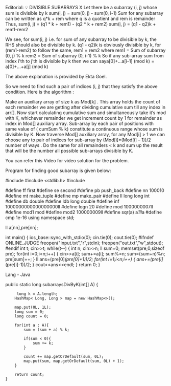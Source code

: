 Editorial: 💡 DIVISIBLE SUBARRAYS
X
Let there be a subarray (i, j) whose sum is divisible by k sum(i, j) = sum(0, j) - sum(0, i-1) Sum for any subarray can be written as q*k + rem where q is a quotient and rem is remainder Thus,
sum(i, j) = (q1 * k + rem1) - (q2 * k + rem2) sum(i, j) = (q1 - q2)k + rem1-rem2

We see, for sum(i, j) i.e. for sum of any subarray to be divisible by k, the RHS should also be divisible by k. (q1 - q2)k is obviously divisible by k, for (rem1-rem2) to follow the same, rem1 = rem2 where rem1 = Sum of subarray (0, j) % k rem2 = Sum of subarray (0, i-1) % k So if any sub-array sum from index i’th to j’th is divisible by k then we can saya[0]+…a[i-1] (mod k) = a[0]+…+a[j] (mod k)

The above explanation is provided by Ekta Goel.

So we need to find such a pair of indices (i, j) that they satisfy the above condition. Here is the algorithm :

Make an auxiliary array of size k as Mod[k] . This array holds the count of each remainder we are getting after dividing cumulative sum till any index in arr[]. Now start calculating cumulative sum and simultaneously take it’s mod with K, whichever remainder we get increment count by 1 for remainder as index in Mod[] auxiliary array. Sub-array by each pair of positions with same value of ( cumSum % k) constitute a continuous range whose sum is divisible by K. Now traverse Mod[] auxiliary array, for any Mod[i] > 1 we can choose any to pair of indices for sub-array by (Mod[i]*(Mod[i] – 1))/2 number of ways . Do the same for all remainders < k and sum up the result that will be the number all possible sub-arrays divisible by K.

You can refer this Video for video solution for the problem.

Program for finding good subarray is given below:



#include <iostream>
#include <stdlib.h>
#include <cstring>

#define ff first
#define se second
#define pb push_back
#define nn 100010
#define mt make_tuple
#define mp make_pair
#define ll long long int
#define db double
#define ldb long double
#define inf 1000000000000000000ll
#define logn 20
#define mod 1000000007ll
#define mod1 mod
#define mod2 100000009ll
#define sqr(a) a*1ll*a
#define cmp 1e-16
using namespace std;

ll a[nn],pre[nn];

int main()
{
    ios_base::sync_with_stdio(0);
    cin.tie(0);
    cout.tie(0);
    #ifndef ONLINE_JUDGE
    freopen("input.txt","r",stdin);
    freopen("out.txt","w",stdout);
    #endif
    int t;
    cin>>t;
    while(t--)
    {
        int n;
        cin>>n;
        ll sum=0;
        memset(pre,0,sizeof pre);
        for(int i=0;i<n;i++)
        {
            cin>>a[i];
            sum+=a[i];
            sum%=n;
            sum=(sum+n)%n;
            pre[sum]++;
        }
        ll ans=(pre[0]*(pre[0]+1))/2;
        for(int i=1;i<n;i++)
        {
            ans+=(pre[i]*(pre[i]-1))/2;
        }
        cout<<ans<<endl;
    }
    return 0;
}

Lang - Java

 public static long subarraysDivByK(int[] A) {

         long k = A.length;
        HashMap< Long, Long > map = new HashMap<>();

        map.put(0L, 1L);
        long sum = 0;
        long count = 0;

        for(int a : A){
            sum = (sum + a) % k;

            if(sum < 0){
                sum += k;
            }

            count += map.getOrDefault(sum, 0L);
            map.put(sum, map.getOrDefault(sum, 0L) + 1);
        }

        return count;
    }